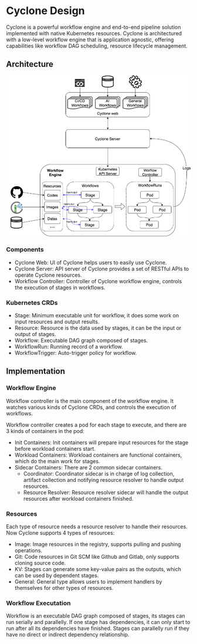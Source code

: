 # Cyclone Design

Cyclone is a powerful workflow engine and end-to-end pipeline solution implemented with native Kubernetes resources. 
Cyclone is architectured with a low-level workflow engine that is application agnostic, offering capabilities like
workflow DAG scheduling, resource lifecycle management.

## Architecture

![Cyclone arch](images/cyclone-arch.png)

### Components

* Cyclone Web: UI of Cyclone helps users to easily use Cyclone.
* Cyclone Server: API server of Cyclone provides a set of RESTful APIs to operate Cyclone resources.
* Workflow Controller: Controller of Cyclone workflow engine, controls the execution of stages in workflows.

### Kubernetes CRDs

* Stage: Minimum executable unit for workflow, it does some work on input resources and output results.
* Resource: Resource is the data used by stages, it can be the input or output of stages.
* Workflow: Executable DAG graph composed of stages.
* WorkflowRun: Running record of a workflow.
* WorkflowTrigger: Auto-trigger policy for workflow.

## Implementation

### Workflow Engine

Workflow controller is the main component of the workflow engine. It watches various kinds of Cyclone CRDs, and controls the execution of workflows.

Workflow controller creates a pod for each stage to execute, and there are 3 kinds of containers in the pod:

* Init Containers: Init containers will prepare input resources for the stage before workload containers start.
* Workload Containers: Workload containers are functional containers, which do the main work for stages.
* Sidecar Containers: There are 2 common sidecar containers.
  * Coordinator: Coordinator sidecar is in charge of log collection, artifact collection and notifying resource resolver to handle output resources.
  * Resource Resolver: Resource resolver sidecar will handle the output resources after workload containers finished.

### Resources

Each type of resource needs a resource resolver to handle their resources. Now Cyclone supports 4 types of resources:

* Image: Image resources in the registry, supports pulling and pushing operations.
* Git: Code resources in Git SCM like Github and Gitlab, only supports cloning source code.
* KV: Stages can generate some key-value pairs as the outputs, which can be used by dependent stages.
* General: General type allows users to implement handlers by themselves for other types of resources.

### Workflow Executation

Workflow is an executable DAG graph composed of stages, its stages can run serially and parallelly.
If one stage has dependencies, it can only start to run after all its dependencies have finished.
Stages can parallelly run if they have no direct or indirect dependency relationship.
